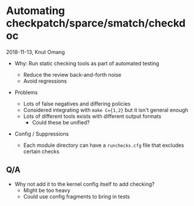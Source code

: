 # Automating checkpatch/sparce/smatch/checkdoc

2018-11-13, Knut Omang

* Why: Run static checking tools as part of automated testing
  * Reduce the review back-and-forth noise
  * Avoid regressions

* Problems
  * Lots of false negatives and differing policies
  * Considered integrating with `make C={1,2}` but it isn't general enough
  * Lots of different tools exists with different output formats
    * Could these be unified?

* Config / Suppressions
  * Each module directory can have a `runchecks.cfg` file that excludes certain checks

## Q/A

* Why not add it to the kernel config itself to add checking?
  * Might be too heavy
  * Could use config fragments to bring in tests

